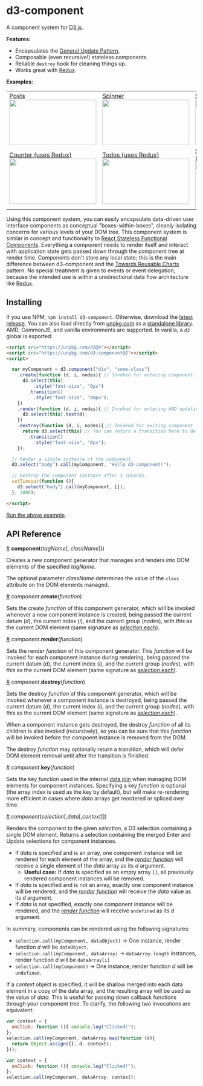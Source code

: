 # d3-component

A component system for [D3.js](d3js.org).

**Features:**

 * Encapsulates the [General Update Pattern](https://github.com/d3/d3-selection#selection_merge).
 * Composable (even recursive!) stateless components.
 * Reliable `destroy` hook for cleaning things up.
 * Works great with [Redux](http://redux.js.org/).

**Examples:**
<table>
  <tr>
    <td>
      <a href="http://bl.ocks.org/curran/fc8f6989901628e2e79d6374849453ed">
        <div>Posts</div>
        <img width="230" height="120" src="http://bl.ocks.org/curran/raw/fc8f6989901628e2e79d6374849453ed/thumbnail.png">
      </a>
    </td>
    <td>
      <a href="http://bl.ocks.org/curran/685fa8300650c4324d571c6b0ecc55de">
        <div>Spinner</div>
        <img width="230" height="120" src="http://bl.ocks.org/curran/raw/685fa8300650c4324d571c6b0ecc55de/thumbnail.png">
      </a>
    </td>
    <td>
      <a href="http://bl.ocks.org/curran/593ffae30c42789a9af36f08c983867e">
        <div>Stopwatch (uses Redux)</div>
        <img width="230" height="120" src="http://bl.ocks.org/curran/raw/593ffae30c42789a9af36f08c983867e/thumbnail.png">
      </a>
    </td>
  </tr>
  <tr>
    <td>
      <a href="http://bl.ocks.org/curran/acde35df0c7939ff97740b4f9800258e">
        <div>Counter (uses Redux)</div>
        <img width="230" height="120" src="http://bl.ocks.org/curran/raw/acde35df0c7939ff97740b4f9800258e/thumbnail.png">
      </a>
    </td>
    <td>
      <a href="http://bl.ocks.org/curran/d8639546697c7ae3ab46c2544683d53a">
        <div>Todos (uses Redux)</div>
        <img width="230" height="120" src="http://bl.ocks.org/curran/raw/d8639546697c7ae3ab46c2544683d53a/thumbnail.png">
      </a>
    </td>
    <td>
      <a href="http://bl.ocks.org/curran/8c131a74b85d0bb0246233de2cff3f52">
        <div>Scatter Plot with Menus (Redux)</div>
        <img width="230" height="120" src="http://bl.ocks.org/curran/raw/8c131a74b85d0bb0246233de2cff3f52/thumbnail.png">
      </a>
    </td>
  </tr>
</table>

Using this component system, you can easily encapsulate data-driven user interface components as conceptual "boxes-within-boxes", cleanly isolating concerns for various levels of your DOM tree. This component system is similar in concept and functionality to [React Stateless Functional Components](https://hackernoon.com/react-stateless-functional-components-nine-wins-you-might-have-overlooked-997b0d933dbc#.dc21r5uj4). Everything a component needs to render itself and interact with application state gets passed down through the component tree at render time. Components don't store any local state; this is the main difference between d3-component and the [Towards Reusable Charts](https://bost.ocks.org/mike/chart/) pattern. No special treatment is given to events or event delegation, because the intended use is within a unidirectional data flow architecture like [Redux](http://redux.js.org/).

## Installing

If you use NPM, `npm install d3-component`. Otherwise, download the [latest release](https://github.com/curran/d3-component/releases/latest). You can also load directly from [unpkg.com](https://unpkg.com) as a [standalone library](https://unpkg.com/d3-component@1). AMD, CommonJS, and vanilla environments are supported. In vanilla, a `d3` global is exported:

```html
<script src="https://unpkg.com/d3@4"></script>
<script src="https://unpkg.com/d3-component@2"></script>
<script>

  var myComponent = d3.component("div", "some-class")
    .create(function (d, i, nodes){ // Invoked for entering component instances.
      d3.select(this)
          .style("font-size", "0px")
        .transition()
          .style("font-size", "80px");
    })
    .render(function (d, i, nodes){ // Invoked for entering AND updating instances.
      d3.select(this).text(d);
    })
    .destroy(function (d, i, nodes){ // Invoked for exiting component instances.
      return d3.select(this) // You can return a transition here to delay node removal.
        .transition()
          .style("font-size", "0px");
    });

  // Render a single instance of the component.
  d3.select("body").call(myComponent, "Hello d3-component!");

  // Destroy the component instance after 3 seconds.
  setTimeout(function (){
    d3.select("body").call(myComponent, []);
  }, 3000);

</script>
```

[Run the above example](https://bl.ocks.org/curran/c3d9783e641636479fa8e07a480e7233).

## API Reference

<a href="#component" name="component">#</a> <b>component</b>(<i>tagName</i>[, <i>className</i>]))

Creates a new component generator that manages and renders into DOM elements of the specified *tagName*.

The optional parameter *className* determines the value of the `class` attribute on the DOM elements managed.

<a href="#component_create" name="component_create" >#</a> <i>component</i>.<b>create</b>(<i>function</i>)

Sets the create *function* of this component generator, which will be invoked whenever a new component instance is created, being passed the current datum (*d*), the current index (*i*), and the current group (*nodes*), with *this* as the current DOM element (same signature as [*selection*.each](https://github.com/d3/d3-selection#selection_each)).

<a href="#component_render" name="component_render" >#</a> <i>component</i>.<b>render</b>(<i>function</i>)

Sets the render *function* of this component generator. This *function* will be invoked for each component instance during rendering, being passed the current datum (*d*), the current index (*i*), and the current group (*nodes*), with *this* as the current DOM element (same signature as [*selection*.each](https://github.com/d3/d3-selection#selection_each)).

<a href="#component_destroy" name="component_destroy" >#</a> <i>component</i>.<b>destroy</b>(<i>function</i>)

Sets the destroy *function* of this component generator, which will be invoked whenever a component instance is destroyed, being passed the current datum (*d*), the current index (*i*), and the current group (*nodes*), with *this* as the current DOM element (same signature as [*selection*.each](https://github.com/d3/d3-selection#selection_each)).

When a component instance gets destroyed, the destroy *function* of all its children is also invoked (recursively), so you can be sure that this *function* will be invoked before the compoent instance is removed from the DOM.

The destroy *function* may optionally return a transition, which will defer DOM element removal until after the transition is finished.

<a href="#component_key" name="component_key" >#</a> <i>component</i>.<b>key</b>(<i>function</i>)

Sets the key *function* used in the internal [data join](https://github.com/d3/d3-selection#selection_data) when managing DOM elements for component instances. Specifying a key *function* is optional (the array index is used as the key by default), but will make re-rendering more efficient in cases where *data* arrays get reordered or spliced over time.

<a href="#component_invoke" name="component_invoke" >#</a> <i>component</i>(<i>selection</i>[,<i>data</i>[,<i>context</i>]])

Renders the component to the given *selection*, a D3 selection containing a single DOM element. Returns a selection containing the merged Enter and Update selections for component instances.

 * If *data* is specified and is an array, one component instance will be rendered for each element of the array, and the *[render function](component_render)* will receive a single element of the *data* array as its *d* argument.
   * **Useful case:** If *data* is specified as an empty array `[]`, all previously rendered component instances will be removed.
 * If *data* is specified and is not an array, exactly one component instance will be rendered, and the *[render function](component_render)* will receive the *data* value as its *d* argument.
 * If *data* is not specified, exactly one component instance will be rendered, and the *[render function](component_render)* will receive `undefined` as its *d* argument.

In summary, components can be rendered using the following signatures:

 * `selection.call(myComponent, dataObject)` → One instance, render function *d* will be `dataObject`.
 * `selection.call(myComponent, dataArray)` → `dataArray.length` instances, render function *d* will be `dataArray[i]`
 * `selection.call(myComponent)` → One instance, render function *d* will be `undefined`.

If a *context* object is specified, it will be shallow merged into each data element in a copy of the data array, and the resulting array will be used as the value of *data*. This is useful for passing down callback functions through your component tree. To clarify, the following two invocations are equivalent:

```js
var context = {
  onClick: function (){ console.log("Clicked!");
};
selection.call(myComponent, dataArray.map(function (d){
  return Object.assign({}, d, context);
}));
```

```js
var context = {
  onClick: function (){ console.log("Clicked!");
};
selection.call(myComponent, dataArray, context);
```
